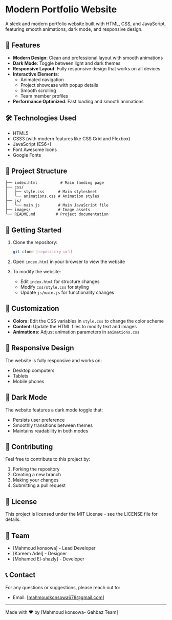 # Modern Portfolio Website

A sleek and modern portfolio website built with HTML, CSS, and JavaScript, featuring smooth animations, dark mode, and responsive design.

## 🌟 Features

- **Modern Design**: Clean and professional layout with smooth animations
- **Dark Mode**: Toggle between light and dark themes
- **Responsive Layout**: Fully responsive design that works on all devices
- **Interactive Elements**: 
  - Animated navigation
  - Project showcase with popup details
  - Smooth scrolling
  - Team member profiles
- **Performance Optimized**: Fast loading and smooth animations

## 🛠️ Technologies Used

- HTML5
- CSS3 (with modern features like CSS Grid and Flexbox)
- JavaScript (ES6+)
- Font Awesome Icons
- Google Fonts

## 📁 Project Structure

```
├── index.html          # Main landing page
├── css/
│   ├── style.css      # Main stylesheet
│   └── animations.css # Animation styles
├── js/
│   └── main.js        # Main JavaScript file
├── images/            # Image assets
└── README.md         # Project documentation
```

## 🚀 Getting Started

1. Clone the repository:
   ```bash
   git clone [repository-url]
   ```

2. Open `index.html` in your browser to view the website

3. To modify the website:
   - Edit `index.html` for structure changes
   - Modify `css/style.css` for styling
   - Update `js/main.js` for functionality changes

## 🎨 Customization

- **Colors**: Edit the CSS variables in `style.css` to change the color scheme
- **Content**: Update the HTML files to modify text and images
- **Animations**: Adjust animation parameters in `animations.css`

## 📱 Responsive Design

The website is fully responsive and works on:
- Desktop computers
- Tablets
- Mobile phones

## 🌙 Dark Mode

The website features a dark mode toggle that:
- Persists user preference
- Smoothly transitions between themes
- Maintains readability in both modes

## 🤝 Contributing

Feel free to contribute to this project by:
1. Forking the repository
2. Creating a new branch
3. Making your changes
4. Submitting a pull request

## 📄 License

This project is licensed under the MIT License - see the LICENSE file for details.

## 👥 Team

- [Mahmoud konsowa] - Lead Developer
- [Kareem Adel] - Designer
- [Mohamed El-shazly] - Developer

## 📞 Contact

For any questions or suggestions, please reach out to:
- Email: [mahmoudkonsowa678@gmail.com]

---

Made with ❤️ by [Mahmoud konsowa- Gahbaz Team] 

